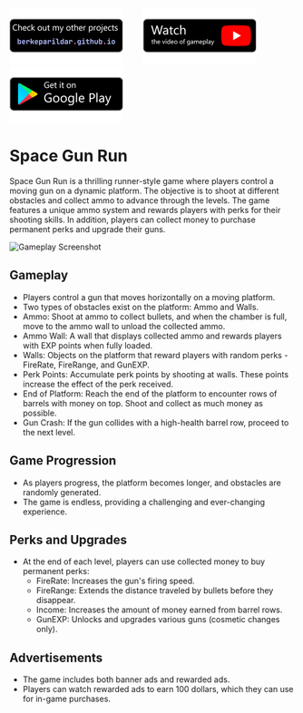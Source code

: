 [![Badge 1](media/pf.png)](https://berkeparildar.github.io/)&nbsp;&nbsp;&nbsp;&nbsp;&nbsp;&nbsp;&nbsp;&nbsp;
[![Badge 2](media/ty.png)](https://youtu.be/EbHNhdFMDQ8)&nbsp;&nbsp;&nbsp;&nbsp;&nbsp;&nbsp;&nbsp;&nbsp;
[![Badge 3](media/gp.png)](https://play.google.com/store/apps/details?id=com.bprldr.spacegunrun)
# Space Gun Run
Space Gun Run is a thrilling runner-style game where players control a moving gun on a dynamic platform. The objective is to shoot at different obstacles and collect ammo to advance through the levels. The game features a unique ammo system and rewards players with perks for their shooting skills. In addition, players can collect money to purchase permanent perks and upgrade their guns.

<img src="media/play.gif" alt="Gameplay Screenshot" width="30%">

## Gameplay
- Players control a gun that moves horizontally on a moving platform.
- Two types of obstacles exist on the platform: Ammo and Walls.
- Ammo: Shoot at ammo to collect bullets, and when the chamber is full, move to the ammo wall to unload the collected ammo.
- Ammo Wall: A wall that displays collected ammo and rewards players with EXP points when fully loaded.
- Walls: Objects on the platform that reward players with random perks - FireRate, FireRange, and GunEXP.
- Perk Points: Accumulate perk points by shooting at walls. These points increase the effect of the perk received.
- End of Platform: Reach the end of the platform to encounter rows of barrels with money on top. Shoot and collect as much money as possible.
- Gun Crash: If the gun collides with a high-health barrel row, proceed to the next level.
## Game Progression
- As players progress, the platform becomes longer, and obstacles are randomly generated.
- The game is endless, providing a challenging and ever-changing experience.
## Perks and Upgrades
- At the end of each level, players can use collected money to buy permanent perks:
  - FireRate: Increases the gun's firing speed.
  - FireRange: Extends the distance traveled by bullets before they disappear.
  - Income: Increases the amount of money earned from barrel rows.
  - GunEXP: Unlocks and upgrades various guns (cosmetic changes only).
## Advertisements
- The game includes both banner ads and rewarded ads.
- Players can watch rewarded ads to earn 100 dollars, which they can use for in-game purchases.